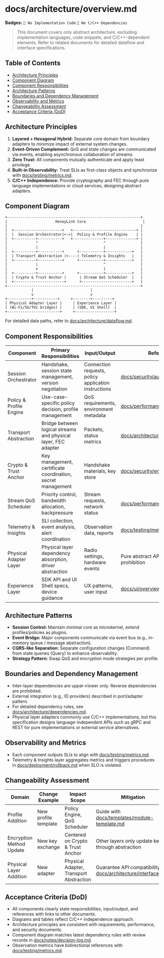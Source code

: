 # docs/architecture/overview.md

**Badges:** `🚫 No Implementation Code` `🚫 No C/C++ Dependencies`

> This document covers only abstract architecture, excluding implementation languages, code snippets, and C/C++-dependent elements. Refer to related documents for detailed dataflow and interface specifications.

## Table of Contents
- [Architecture Principles](#architecture-principles)
- [Component Diagram](#component-diagram)
- [Component Responsibilities](#component-responsibilities)
- [Architecture Patterns](#architecture-patterns)
- [Boundaries and Dependency Management](#boundaries-and-dependency-management)
- [Observability and Metrics](#observability-and-metrics)
- [Changeability Assessment](#changeability-assessment)
- [Acceptance Criteria (DoD)](#acceptance-criteria-dod)

## Architecture Principles
1. **Layered + Hexagonal Hybrid:** Separate core domain from boundary adapters to minimize impact of external system changes.
2. **Event-Driven Complement:** QoS and state changes are communicated via events, enabling asynchronous collaboration of streams.
3. **Zero Trust:** All components mutually authenticate and apply least privilege.
4. **Built-in Observability:** Treat SLIs as first-class objects and synchronize with [docs/testing/metrics.md](../testing/metrics.md).
5. **C/C++ Independence:** Provide cryptography and FEC through pure language implementations or cloud services, designing abstract adapters.

## Component Diagram
```
+-------------------------------------------------------------+
|                      HoneyLink Core                          |
|                                                             |
|  +----------------------+   +-----------------------------+ |
|  |  Session Orchestrator|<->|  Policy & Profile Engine    | |
|  +----------+-----------+   +--------------+--------------+ |
|             ^                              ^                |
|             |                              |                |
|  +----------+-----------+      +-----------+------------+   |
|  | Transport Abstraction |<----| Telemetry & Insights   |   |
|  +----------+-----------+      +-----------+------------+   |
|             |                              ^                |
|             v                              |                |
|  +----------+-----------+      +-----------+------------+   |
|  | Crypto & Trust Anchor |      | Stream QoS Scheduler  |   |
|  +-----------------------+      +-----------------------+   |
+-------------------------------------------------------------+
            |                          |
            v                          v
+-----------+-----------+     +--------+---------+
| Physical Adapter Layer |     | Experience Layer |
| (Wi-Fi/5G/THz bridges) |     | (SDK, UI Shell)  |
+------------------------+     +------------------+
```

For detailed data paths, refer to [docs/architecture/dataflow.md](./dataflow.md).

## Component Responsibilities
| Component | Primary Responsibilities | Input/Output | Reference |
|-----------|--------------------------|--------------|-----------|
| Session Orchestrator | Handshake, session state management, version negotiation | Connection requests, policy application instructions | [docs/security/auth.md](../security/auth.md) |
| Policy & Profile Engine | Use-case-specific policy decision, profile management | QoS requirements, environment metadata | [docs/performance/scalability.md](../performance/scalability.md) |
| Transport Abstraction | Bridge between logical streams and physical layer, FEC adapter | Packets, status metrics | [docs/architecture/interfaces.md](./interfaces.md) |
| Crypto & Trust Anchor | Key management, certificate coordination, secret management | Handshake materials, key store | [docs/security/encryption.md](../security/encryption.md) |
| Stream QoS Scheduler | Priority control, bandwidth allocation, backpressure | Stream requests, network status | [docs/performance/benchmark.md](../performance/benchmark.md) |
| Telemetry & Insights | SLI collection, event analysis, alert coordination | Observation data, reports | [docs/testing/metrics.md](../testing/metrics.md) |
| Physical Adapter Layer | Physical layer dependency absorption, driver abstraction | Radio settings, hardware events | Pure abstract API due to C/C++ prohibition |
| Experience Layer | SDK API and UI Shell specs, device guidance | UX patterns, user input | [docs/ui/overview.md](../ui/overview.md) |

## Architecture Patterns
- **Session Control:** Maintain minimal core as microkernel, extend profiles/policies as plugins.
- **Event Bridge:** Major components communicate via event bus (e.g., in-memory queue / message abstraction).
- **CQRS-like Separation:** Separate configuration changes (Command) from state queries (Query) to enhance observability.
- **Strategy Pattern:** Swap QoS and encryption mode strategies per profile.

## Boundaries and Dependency Management
- Inter-layer dependencies are upper→lower only. Reverse dependencies are prohibited.
- External integration (e.g., ID providers) described in port/adapter pattern.
- For detailed dependency rules, see [docs/architecture/dependencies.md](./dependencies.md).
- Physical layer adapters commonly use C/C++ implementations, but this specification designs language-independent APIs such as gRPC and REST for pure implementations or external service alternatives.

## Observability and Metrics
- Each component outputs SLIs to align with [docs/testing/metrics.md](../testing/metrics.md).
- Telemetry & Insights layer aggregates metrics and triggers procedures in [docs/deployment/rollback.md](../deployment/rollback.md) when SLO is violated.

## Changeability Assessment
| Domain | Change Example | Impact Scope | Mitigation |
|--------|----------------|--------------|------------|
| Profile Addition | New profile template | Policy Engine, QoS Scheduler | Guide with [docs/templates/module-template.md](../templates/module-template.md) |
| Encryption Method Update | New key exchange | Centered on Crypto & Trust Anchor | Other layers only update key ID through abstraction |
| Physical Layer Addition | New adapter | Physical Adapter, Transport Abstraction | Guarantee API compatibility in [docs/architecture/interfaces.md](./interfaces.md) |

## Acceptance Criteria (DoD)
- All components clearly state responsibilities, input/output, and references with links to other documents.
- Diagrams and tables reflect C/C++ independence approach.
- Architecture principles are consistent with requirements, performance, and security documents.
- Component diagram matches latest dependency rules with review records in [docs/notes/decision-log.md](../notes/decision-log.md).
- Observation metrics have bidirectional references with [docs/testing/metrics.md](../testing/metrics.md).
